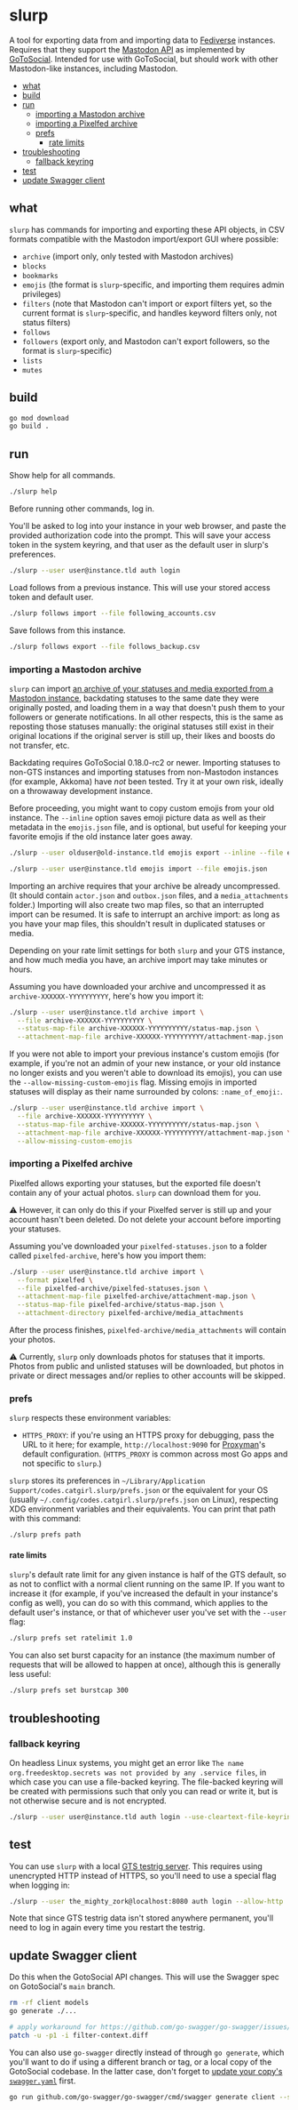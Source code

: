 # slurp

A tool for exporting data from and importing data to [Fediverse](https://en.wikipedia.org/wiki/Fediverse) instances. Requires that they support the [Mastodon API](https://docs.joinmastodon.org/) as implemented by [GoToSocial](https://gotosocial.org/). Intended for use with GoToSocial, but should work with other Mastodon-like instances, including Mastodon.

[//]: # (brew install github-markdown-toc)
[//]: # (gh-md-toc --hide-header --hide-footer --start-depth 1 --no-escape README.md)

[//]: # (start ToC)

* [what](#what)
* [build](#build)
* [run](#run)
    * [importing a Mastodon archive](#importing-a-mastodon-archive)
    * [importing a Pixelfed archive](#importing-a-pixelfed-archive)
    * [prefs](#prefs)
        * [rate limits](#rate-limits)
* [troubleshooting](#troubleshooting)
    * [fallback keyring](#fallback-keyring)
* [test](#test)
* [update Swagger client](#update-swagger-client)

[//]: # (end ToC)

## what

`slurp` has commands for importing and exporting these API objects, in CSV formats compatible with the Mastodon import/export GUI where possible:

- `archive` (import only, only tested with Mastodon archives)
- `blocks`
- `bookmarks`
- `emojis` (the format is `slurp`-specific, and importing them requires admin privileges)
- `filters` (note that Mastodon can't import or export filters yet, so the current format is `slurp`-specific, and handles keyword filters only, not status filters)
- `follows`
- `followers` (export only, and Mastodon can't export followers, so the format is `slurp`-specific)
- `lists`
- `mutes`

## build

```bash
go mod download
go build .
```

## run

Show help for all commands.

```bash
./slurp help
```

Before running other commands, log in.

You'll be asked to log into your instance in your web browser, and paste the provided authorization code into the prompt. This will save your access token in the system keyring, and that user as the default user in slurp's preferences.

```bash
./slurp --user user@instance.tld auth login
```

Load follows from a previous instance. This will use your stored access token and default user.

```bash
./slurp follows import --file following_accounts.csv
```

Save follows from this instance.

```bash
./slurp follows export --file follows_backup.csv
```

### importing a Mastodon archive

`slurp` can import [an archive of your statuses and media exported from a Mastodon instance](https://docs.joinmastodon.org/user/moving/#export), backdating statuses to the same date they were originally posted, and loading them in a way that doesn't push them to your followers or generate notifications. In all other respects, this is the same as reposting those statuses manually: the original statuses still exist in their original locations if the original server is still up, their likes and boosts do not transfer, etc.

Backdating requires GoToSocial 0.18.0-rc2 or newer. Importing statuses to non-GTS instances and importing statuses from non-Mastodon instances (for example, Akkoma) have *not* been tested. Try it at your own risk, ideally on a throwaway development instance.

Before proceeding, you might want to copy custom emojis from your old instance. The `--inline` option saves emoji picture data as well as their metadata in the `emojis.json` file, and is optional, but useful for keeping your favorite emojis if the old instance later goes away.

```bash
./slurp --user olduser@old-instance.tld emojis export --inline --file emojis.json

./slurp --user user@instance.tld emojis import --file emojis.json
```

Importing an archive requires that your archive be already uncompressed. (It should contain `actor.json` and `outbox.json` files, and a `media_attachments` folder.) Importing will also create two map files, so that an interrupted import can be resumed. It is safe to interrupt an archive import: as long as you have your map files, this shouldn't result in duplicated statuses or media.

Depending on your rate limit settings for both `slurp` and your GTS instance, and how much media you have, an archive import may take minutes or hours.

Assuming you have downloaded your archive and uncompressed it as `archive-XXXXXX-YYYYYYYYYY`, here's how you import it:

```bash
./slurp --user user@instance.tld archive import \
  --file archive-XXXXXX-YYYYYYYYYY \
  --status-map-file archive-XXXXXX-YYYYYYYYYY/status-map.json \
  --attachment-map-file archive-XXXXXX-YYYYYYYYYY/attachment-map.json
```

If you were not able to import your previous instance's custom emojis (for example, if you're not an admin of your new instance, or your old instance no longer exists and you weren't able to download its emojis), you can use the `--allow-missing-custom-emojis` flag. Missing emojis in imported statuses will display as their name surrounded by colons: `:name_of_emoji:`.

```bash
./slurp --user user@instance.tld archive import \
  --file archive-XXXXXX-YYYYYYYYYY \
  --status-map-file archive-XXXXXX-YYYYYYYYYY/status-map.json \
  --attachment-map-file archive-XXXXXX-YYYYYYYYYY/attachment-map.json \
  --allow-missing-custom-emojis
```

### importing a Pixelfed archive

Pixelfed allows exporting your statuses, but the exported file doesn't contain any of your actual photos. `slurp` can download them for you.

⚠️ However, it can only do this if your Pixelfed server is still up and your account hasn't been deleted. Do not delete your account before importing your statuses.

Assuming you've downloaded your `pixelfed-statuses.json` to a folder called `pixelfed-archive`, here's how you import them:

```bash
./slurp --user user@instance.tld archive import \
  --format pixelfed \
  --file pixelfed-archive/pixelfed-statuses.json \
  --attachment-map-file pixelfed-archive/attachment-map.json \
  --status-map-file pixelfed-archive/status-map.json \
  --attachment-directory pixelfed-archive/media_attachments
```

After the process finishes, `pixelfed-archive/media_attachments` will contain your photos.

⚠️ Currently, `slurp` only downloads photos for statuses that it imports. Photos from public and unlisted statuses will be downloaded, but photos in private or direct messages and/or replies to other accounts will be skipped.

### prefs

`slurp` respects these environment variables:

- `HTTPS_PROXY`: if you're using an HTTPS proxy for debugging, pass the URL to it here; for example, `http://localhost:9090` for [Proxyman](https://proxyman.io/)'s default configuration. (`HTTPS_PROXY` is common across most Go apps and not specific to `slurp`.)

`slurp` stores its preferences in `~/Library/Application Support/codes.catgirl.slurp/prefs.json` or the equivalent for your OS (usually `~/.config/codes.catgirl.slurp/prefs.json` on Linux), respecting XDG environment variables and their equivalents. You can print that path with this command:

```bash
./slurp prefs path
```

#### rate limits

`slurp`'s default rate limit for any given instance is half of the GTS default, so as not to conflict with a normal client running on the same IP. If you want to increase it (for example, if you've increased the default in your instance's config as well), you can do so with this command, which applies to the default user's instance, or that of whichever user you've set with the `--user` flag:

```bash
./slurp prefs set ratelimit 1.0
```

You can also set burst capacity for an instance (the maximum number of requests that will be allowed to happen at once), although this is generally less useful:

```bash
./slurp prefs set burstcap 300
```

## troubleshooting

### fallback keyring

On headless Linux systems, you might get an error like `The name org.freedesktop.secrets was not provided by any .service files`, in which case you can use a file-backed keyring. The file-backed keyring will be created with permissions such that only you can read or write it, but is not otherwise secure and is not encrypted.

```bash
./slurp --user user@instance.tld auth login --use-cleartext-file-keyring
```

## test

You can use `slurp` with a local [GTS testrig server](https://github.com/superseriousbusiness/gotosocial/blob/main/CONTRIBUTING.md#standalone-testrig-with-pinafore). This requires using unencrypted HTTP instead of HTTPS, so you'll need to use a special flag when logging in:

```bash
./slurp --user the_mighty_zork@localhost:8080 auth login --allow-http
```

Note that since GTS testrig data isn't stored anywhere permanent, you'll need to log in again every time you restart the testrig.

## update Swagger client

Do this when the GotoSocial API changes. This will use the Swagger spec on GotoSocial's `main` branch.

```bash
rm -rf client models
go generate ./...

# apply workaround for https://github.com/go-swagger/go-swagger/issues/2997
patch -u -p1 -i filter-context.diff
```

You can also use `go-swagger` directly instead of through `go generate`, which you'll want to do if using a different branch or tag, or a local copy of the GotoSocial codebase. In the latter case, don't forget to [update your copy's `swagger.yaml`](https://github.com/superseriousbusiness/gotosocial/blob/main/CONTRIBUTING.md#updating-swagger-docs) first.

```bash
go run github.com/go-swagger/go-swagger/cmd/swagger generate client --spec /path/to/gotosocial/docs/api/swagger.yaml
```
